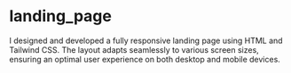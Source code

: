 # landing_page
I designed and developed a fully responsive landing page using HTML and Tailwind CSS. The layout adapts seamlessly to various screen sizes, ensuring an optimal user experience on both desktop and mobile devices.
